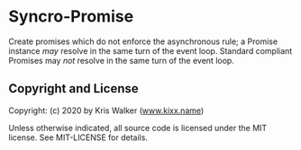 Syncro-Promise
==============

Create promises which do not enforce the asynchronous rule; a Promise instance *may* resolve in the same turn of the event loop. Standard compliant Promises may *not* resolve in the same turn of the event loop.

Copyright and License
---------------------
Copyright: (c) 2020 by Kris Walker (www.kixx.name)

Unless otherwise indicated, all source code is licensed under the MIT license. See MIT-LICENSE for details.

